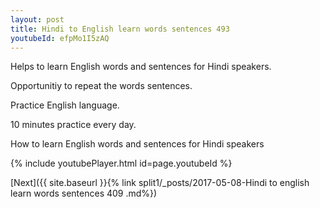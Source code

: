```yaml
---
layout: post
title: Hindi to English learn words sentences 493 
youtubeId: efpMo1I5zAQ
---
```

 
 
Helps to learn English words and sentences for Hindi speakers.

Opportunitiy to repeat the words sentences. 

Practice English language. 
 
10 minutes practice every day. 
 
How to learn English words and sentences for Hindi speakers 
 
{% include youtubePlayer.html id=page.youtubeId %}
 
 
[Next]({{ site.baseurl }}{% link  split1/_posts/2017-05-08-Hindi to english learn words sentences 409 .md%})
 
